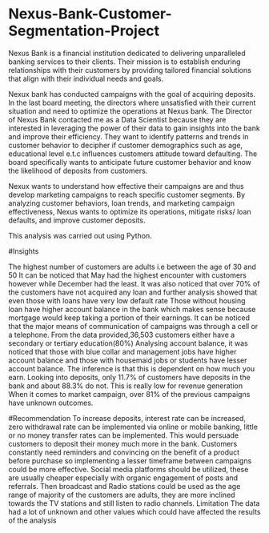 # Nexus-Bank-Customer-Segmentation-Project

Nexus Bank is a financial institution dedicated to
delivering unparalleled banking services to their clients. Their mission
is to establish enduring relationships with their customers by
providing tailored financial solutions that align with their individual
needs and goals.

Nexux bank has conducted campaigns with the goal of acquiring deposits.
In the last board meeting, the directors where unsatisfied with their current situation and
need to optimize the operations at Nexus bank.
The Director of Nexus Bank contacted me as a Data Scientist because they are interested in
leveraging the power of their data to gain insights into the bank and improve their
efficiency. They want to identify patterns and trends in customer behavior to decipher if
customer demographics such as age, educational level e.t.c influences customers attitude
toward defaulting. The board specifically wants to anticipate future customer behavior
and know the likelihood of deposits from customers.

Nexux wants to understand how effective their campaigns are and thus
develop marketing campaigns to reach specific customer segments. By analyzing
customer behaviors, loan trends, and marketing campaign effectiveness, Nexus wants to
optimize its operations, mitigate risks/ loan defaults, and improve customer deposits.

This analysis was carried out using Python.

#Insights

The highest number of customers are adults i.e between the age of 30 and 50
It can be noticed that May had the highest encounter with customers however while December had the least.
It was also noticed that over 70% of the customers have not acquired any loan and further analysis showed that even those with loans have very low default rate
Those without housing loan have higher account balance in the bank which makes sense because mortgage would keep taking a portion of their earnings. 
It can be noticed that the major means of communication of campaigns was through a cell or a telephone.
From the data provided,36,503 customers either have a secondary or tertiary education(80%)
Analysing account balance, it was noticed that those with blue collar and management jobs have higher account balance and those with housemaid jobs or students have lesser account balance. The inference is that this is dependent on how much you earn.
Looking into deposits, only 11.7% of customers have deposits in the bank and about 88.3% do not. This is really low for revenue generation
When it comes to market campaign, over 81% of the previous campaigns have unknown outcomes. 



#Recommendation
To increase deposits, interest rate can be increased, zero withdrawal rate can be implemented via online or mobile banking, little or no money transfer rates can be implemented. This would persuade customers to deposit their money much more in the bank.
Customers constantly need reminders and convincing on the benefit of a product before purchase so implementing a lesser timeframe between campaigns could be more effective.
Social media platforms should be utilized, these are usually cheaper especially with organic engagement of posts and referrals. Then broadcast and Radio stations could be used as the age range of majority of the customers are adults, they are more inclined towards the TV stations and still listen to radio channels.
Limitation
The data had a lot of unknown and other values which could have affected the results of the analysis
